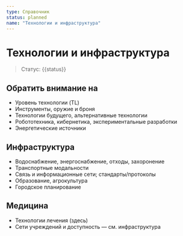 ```yaml
---
type: Справочник
status: planned
name: "Технологии и инфраструктура"
---
```


# Технологии и инфраструктура

> Статус: {{status}}

## Обратить внимание на
- Уровень технологии (TL)
- Инструменты, оружие и броня
- Технологии будущего, альтернативные технологии
- Робототехника, кибернетика, экспериментальные разработки
- Энергетические источники

## Инфраструктура
- Водоснабжение, энергоснабжение, отходы, захоронение
- Транспортные модальности
- Связь и информационные сети; стандарты/протоколы
- Образование, агрокультура
- Городское планирование

## Медицина
- Технологии лечения (здесь)
- Сети учреждений и доступность — см. инфраструктура

